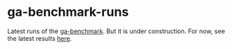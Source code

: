 # ga-benchmark-runs
Latest runs of the [ga-benchmark](https://github.com/ga-developers/ga-benchmark). But it is under construction. For now, see the latest results [here](https://github.com/ga-developers/ga-benchmark/tree/master/runs).
